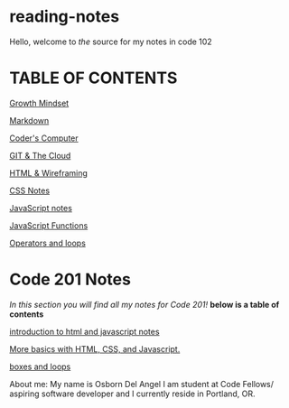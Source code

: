 # reading-notes
Hello, welcome to *the* source for my notes in code 102 
# TABLE OF CONTENTS

[Growth Mindset](growthmindset.md)

[Markdown](learningmarkdown.md)


[Coder's Computer](coderscomputer.md)

[GIT & The Cloud](gitandthecloud.md)

[HTML & Wireframing ](htmlnotes.md)

[CSS Notes](cssnotes.md)


[JavaScript notes](jsnotes.md)

[JavaScript Functions](javafunctions.md)

[Operators and loops](operatorandloops.md)


# Code 201 Notes
*In this section you will find all my notes for Code 201!* **below is a table of contents**

[ introduction to html and javascript notes](class-01.md)

[More basics with HTML, CSS, and Javascript.](class-02.md)

[boxes and loops](class-03.md)

About me: My name is Osborn Del Angel I am student at Code Fellows/ aspiring software developer and I currently reside in Portland, OR. 
